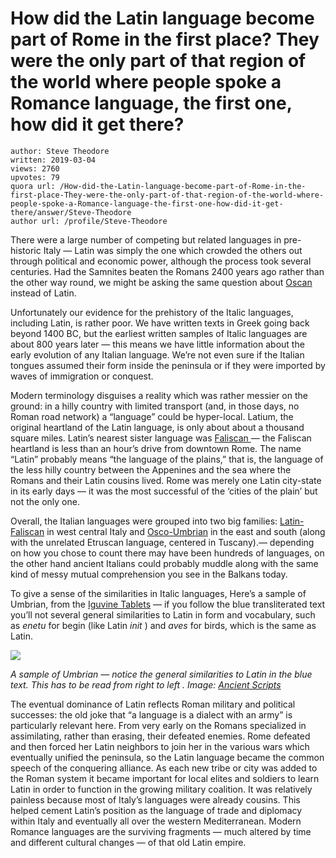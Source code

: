 # How did the Latin language become part of Rome in the first place? They were the only part of that region of the world where people spoke a Romance language, the first one, how did it get there?

	author: Steve Theodore
	written: 2019-03-04
	views: 2760
	upvotes: 79
	quora url: /How-did-the-Latin-language-become-part-of-Rome-in-the-first-place-They-were-the-only-part-of-that-region-of-the-world-where-people-spoke-a-Romance-language-the-first-one-how-did-it-get-there/answer/Steve-Theodore
	author url: /profile/Steve-Theodore


There were a large number of competing but related languages in pre-historic Italy — Latin was simply the one which crowded the others out through political and economic power, although the process took several centuries. Had the Samnites beaten the Romans 2400 years ago rather than the other way round, we might be asking the same question about [Oscan ](https://ipfs.io/ipfs/QmXoypizjW3WknFiJnKLwHCnL72vedxjQkDDP1mXWo6uco/wiki/Oscan_language.html)instead of Latin.

Unfortunately our evidence for the prehistory of the Italic languages, including Latin, is rather poor. We have written texts in Greek going back beyond 1400 BC, but the earliest written samples of Italic languages are about 800 years later — this means we have little information about the early evolution of any Italian language. We’re not even sure if the Italian tongues assumed their form inside the peninsula or if they were imported by waves of immigration or conquest.

Modern terminology disguises a reality which was rather messier on the ground: in a hilly country with limited transport (and, in those days, no Roman road network) a “language” could be hyper-local. Latium, the original heartland of the Latin language, is only about about a thousand square miles. Latin’s nearest sister language was [Faliscan ](https://en.wikipedia.org/wiki/Falisci)— the Faliscan heartland is less than an hour’s drive from downtown Rome. The name “Latin” probably means “the language of the plains,” that is, the language of the less hilly country between the Appenines and the sea where the Romans and their Latin cousins lived. Rome was merely one Latin city-state in its early days — it was the most successful of the ‘cities of the plain’ but not the only one.

Overall, the Italian languages were grouped into two big families: [Latin-Faliscan](https://en.wikipedia.org/wiki/Latino-Faliscan_languages) in west central Italy and [Osco-Umbrian](https://en.wikipedia.org/wiki/Osco-Umbrian_languages) in the east and south (along with the unrelated Etruscan language, centered in Tuscany).— depending on how you chose to count there may have been hundreds of languages, on the other hand ancient Italians could probably muddle along with the same kind of messy mutual comprehension you see in the Balkans today.

To give a sense of the similarities in Italic languages, Here’s a sample of Umbrian, from the [Iguvine Tablets](https://en.wikipedia.org/wiki/Iguvine_Tablets) — if you follow the blue transliterated text you’ll not several general similarities to Latin in form and vocabulary, such as _enetu_  for begin (like Latin _init_ ) and _aves_ for birds, which is the same as Latin.

![](https://qph.fs.quoracdn.net/main-qimg-ea9f5cd753f9e7432aa48e7b4f9ba4f9)

_A sample of Umbrian — notice the general similarities to Latin in the blue text. This has to be read from right to left . Image:_ _[Ancient Scripts](http://www.ancientscripts.com/umbrian.html)_ 

The eventual dominance of Latin reflects Roman military and political successes: the old joke that “a language is a dialect with an army” is particularly relevant here. From very early on the Romans specialized in assimilating, rather than erasing, their defeated enemies. Rome defeated and then forced her Latin neighbors to join her in the various wars which eventually unified the peninsula, so the Latin language became the common speech of the conquering alliance. As each new tribe or city was added to the Roman system it became important for local elites and soldiers to learn Latin in order to function in the growing military coalition. It was relatively painless because most of Italy’s languages were already cousins. This helped cement Latin’s position as the language of trade and diplomacy within Italy and eventually all over the western Mediterranean. Modern Romance languages are the surviving fragments — much altered by time and different cultural changes — of that old Latin empire.


